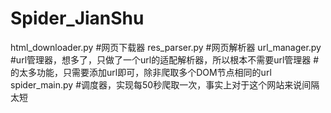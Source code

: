# Spider_JianShu
html_downloader.py #网页下载器
res_parser.py #网页解析器
url_manager.py #url管理器，想多了，只做了一个url的适配解析器，所以根本不需要url管理器
			   #的太多功能，只需要添加url即可，除非爬取多个DOM节点相同的url
spider_main.py #调度器，实现每50秒爬取一次，事实上对于这个网站来说间隔太短		